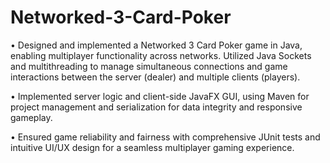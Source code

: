 # Networked-3-Card-Poker

• Designed and implemented a Networked 3 Card Poker game in Java, enabling multiplayer functionality across networks.
Utilized Java Sockets and multithreading to manage simultaneous connections and game interactions between the server
(dealer) and multiple clients (players).

• Implemented server logic and client-side JavaFX GUI, using Maven for project management and serialization for data
integrity and responsive gameplay.

• Ensured game reliability and fairness with comprehensive JUnit tests and intuitive UI/UX design for a seamless multiplayer
gaming experience.
